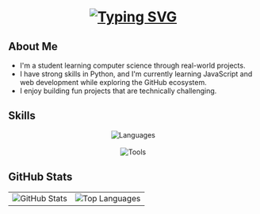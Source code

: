 <h1 align="center">
  <a href="https://git.io/typing-svg">
    <img src="https://readme-typing-svg.herokuapp.com?font=Roboto&weight=700&size=35&duration=3500&pause=200&color=FFFFFF&background=FF000000&center=true&vCenter=true&width=500&height=75&lines=Hi+There+!👋;I'm+L%C3%A9o+Leman" alt="Typing SVG" />
  </a>
</h1>

## About Me

- I'm a student learning computer science through real-world projects.
- I have strong skills in Python, and I'm currently learning JavaScript and web development while exploring the GitHub ecosystem.
- I enjoy building fun projects that are technically challenging.

## Skills

<div align="center">
  <img src="https://skillicons.dev/icons?i=python,js,html,css,md" alt="Languages" />
  <br /><br />
  <img src="https://skillicons.dev/icons?i=vscode,github,git,raspberrypi" alt="Tools" />
</div>

## GitHub Stats

<div align="center">
  <table>
    <tr>
      <td>
        <img src="https://github-readme-stats.vercel.app/api?username=leoleman555&show_icons=true&theme=default&locale=en" alt="GitHub Stats" />
      </td>
      <td>
        <img src="https://github-readme-stats.vercel.app/api/top-langs?username=LeoLeman555&layout=compact&show_icons=true&theme=default" alt="Top Languages" />
      </td>
    </tr>
  </table>
</div>



